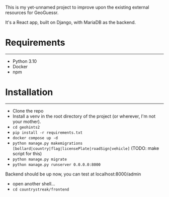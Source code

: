 This is my yet-unnamed project to improve upon the existing external resources for GeoGuessr. 

It's a React app, built on Django, with MariaDB as the backend. 

# Requirements
--------------

- Python 3.10
- Docker
- npm

# Installation
--------------

- Clone the repo
- Install a venv in the root directory of the project (or wherever, I'm not your mother).
- `cd geohints2`
- `pip install -r requirements.txt`
- `docker compose up -d`
- `python manage.py makemigrations [bollard|country|flag|licensePlate|roadSign|vehicle]` (TODO: make script for this)
- `python manage.py migrate`
- `python manage.py runserver 0.0.0.0:8000`

Backend should be up now, you can test at localhost:8000/admin 

- open another shell...
- `cd countrystreak/frontend`

